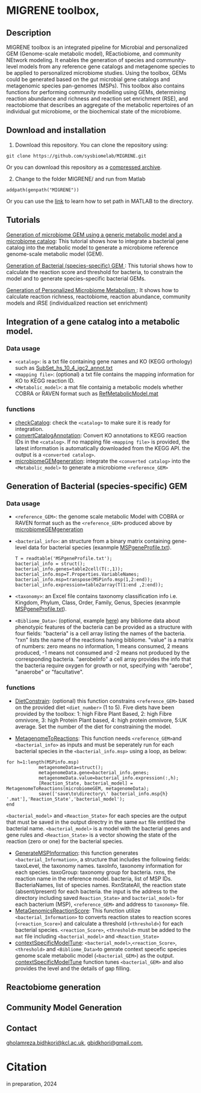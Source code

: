 # MIGRENE toolbox,
## Description 
MIGRENE toolbox is an integrated pipeline for Microbial and personalized GEM (Genome-scale metabolic model), REactiobiome, and community NEtwork modeling. It enables the generation of species and community-level models from any reference gene catalogs and metagenome species to be applied to personalized microbiome studies. Using the toolbox, GEMs could be generated based on the gut microbial gene catalogs and metagenomic species pan-genomes (MSPs). This toolbox also contains functions for performing community modelling using GEMs, determining reaction abundance and richness and reaction set enrichment (RSE), and reactobiome that describes an aggregate of the metabolic repertoires of an individual gut microbiome, or the biochemical state of the microbiome.

## Download and installation
1. Download this repository. You can clone the repository using:
```
git clone https://github.com/sysbiomelab/MIGRENE.git
```
Or you can download this repository as a <a href="https://codeload.github.com/sysbiomelab/MIGRENE/zip/refs/heads/master">compressed archive</a>.

2. Change to the folder MIGRENE/ and run from Matlab
```
addpath(genpath("MIGRENE"))
```
Or you can use the <a href="https://uk.mathworks.com/help/matlab/matlab_env/add-remove-or-reorder-folders-on-the-search-path.html">link</a> to learn how to set path in MATLAB to the directory.
## Tutorials
<a href="https://github.com/sysbiomelab/MIGRENE/wiki/generation-of-microbiome-GEM"> Generation of microbiome GEM using a generic metabolic model and a microbiome catalog</a>: This tutorial shows how to integrate a bacterial gene catalog 
into the metabolic model to generate a microbiome reference genome-scale metabolic model (GEM).

<a href="https://github.com/sysbiomelab/MIGRENE/wiki/generation-of-microbiome-GEM"> Generation of Bacterial (species-specific) GEM </a>: This tutorial shows how to calculate the reaction score and threshold for bacteria, to constrain the model and to generate species-specific bacterial GEMs. 

<a href="https://github.com/sysbiomelab/MIGRENE/wiki/generation-of-microbiome-GEM"> Generation of Personalized Microbiome Metabolism </a>: It shows how to calculate reaction richness, reactobiome, reaction abundance, community models and iRSE (individualized reaction set enrichment)

## Integration of a gene catalog into a metabolic model.
### Data usage
* `<catalog>`: is a txt file containing gene names and KO (KEGG orthology) such as [SubSet_hs_10_4_igc2_annot.txt](data/SubSet_hs_10_4_igc2_annot.txt)
* `<mapping file>`: (optional) a txt file contains the mapping information for KO to KEGG reaction ID.
* `<Metabolic_model>`: a mat file containig a metabolic models whether COBRA or RAVEN format such as [RefMetabolicModel.mat](mat/RefMetabolicModel.mat) 
### functions
* [checkCatalog](Functions/checkCatalog.m): check the `<catalog>` to make sure it is ready for integration.
* [convertCatalogAnnotation](Functions/convertCatalogAnnotation.m): Convert KO annotations to KEGG reaction IDs in the  `<catalog>`. If no mapping file `<mapping file>` is provided, the latest information is automatically downloaded from the KEGG API. the output is a `<converted catalog>`.
* [microbiomeGEMgeneration](Functions/microbiomeGEMgeneration.m): integrate the `<converted catalog>` into the `<Metabolic_model>` to generate a microbiome `<reference_GEM>`


## Generation of Bacterial (species‐specific) GEM
### Data usage
* `<reference_GEM>`: the genome scale metabolic Model with COBRA or RAVEN format such as the `<reference_GEM>` produced above by [microbiomeGEMgeneration](Functions/microbiomeGEMgeneration.m)
* `<bacterial_info>`: an structure from a binary matrix containing gene-level data for bacterial species (exanmple [MSPgeneProfile.txt](data/MSPgeneProfile.txt)).
    
  ```
  T = readtable('MSPgeneProfile.txt');
  bacterial_info = struct();
  bacterial_info.genes=table2cell(T(:,1));
  bacterial_info.msp=T.Properties.VariableNames;
  bacterial_info.msp=transpose(MSPinfo.msp(1,2:end));
  bacterial_info.expression=table2array(T(1:end ,2:end));
  ```
* `<taxonomy>`: an Excel file contains taxonomy classification info i.e. Kingdom, Phylum, Class, Order, Family, Genus, Species (exanmple [MSPgeneProfile.txt](data/MSPgeneProfile.txt)). 
* `<Bibliome_Data>`: (optional, example [here](mat/bibliome.mat)) any bibliome data about phenotypic features of the bacteria can be provided as a structure with four fields: "bacteria" is a cell array listing the names of the bacteria. "rxn" lists the name of the reactions having bibliome. "value" is a matrix of numbers: zero means no information, 1 means consumed, 2 means produced, -1 means not consumed and -2 means not produced by the corresponding bacteria. "aerobeInfo" a cell array provides the info that the bacteria require oxygen for growth or not, specifying with "aerobe", "anaerobe" or "facultative".
  
### functions
* [DietConstrain](Functions/DietConstrain.m): (optional) this function constrains `<reference_GEM>` based on the provided diet `<diet_number>` (1 to 5). Five diets have been provided by the toolbox: 1: high Fibre Plant Based, 2: high Fibre omnivore, 3: high Protein Plant based, 4: high protein omnivore, 5:UK average. Set the number of the diet for constraining the model.

* [MetagenomeToReactions](Functions/MetagenomeToReactions.m): This function needs `<reference_GEM>`and `<bacterial_info>` as inputs and must be seperately run for each bacterial species in the `<bacterial_info.msp>` using a loop, as below:
```
for h=1:length(MSPinfo.msp) 	
            metagenomeData=struct();
            metagenomeData.gene=bacterial_info.genes;
            metagenomeData.value=bacterial_info.expression(:,h);
            [Reaction_State, bacterial_model] = MetagenomeToReactions(microbiomeGEM, metagenomeData);
            save(['save\to\directory\' bacterial_info.msp{h} '.mat'],'Reaction_State','bacterial_model');
end
```
`<bacterial_model>` and `<Reaction_State>` for each species are the output that must be saved in the output directry in the same `mat` file entitled the bacterial name.
`<bacterial_model>` is a model with the bacterial genes and gene rules and `<Reaction_State>` is a vector showing the state of the reaction (zero or one) for the bacterial species.
* [GenerateMSPInformation](Functions/GenerateMSPInformation.m): this function generates  `<bacterial_Information>`, a structure that includes the following fields: taxoLevel, the taxonomy names. taxoInfo, taxonomy information for each species. taxoGroup: taxonomy group for bacteria. rxns, the reaction name in the reference model. bacteria, list of MSP IDs. BacteriaNames, list of species names. RxnStateAll, the reaction state (absent/present) for each bacteria. the input is the address to the directory including saved `Reaction_State>` and `bacterial_model>` for each bacterium (MSP), `<reference_GEM>` and address to `taxonomy>` file.
* [MetaGenomicsReactionScore](Functions/MetaGenomicsReactionScore.m): This function utilize `<bacterial_Information>` to converts reaction states to reaction scores (`<reaction_Score>`) and calculate a threshold (`<threshold>`) for each bacterial species. `<reaction_Score>`, `<threshold>` must be added to the `mat` file including `<bacterial_model>` and `<Reaction_State>`
* [contextSpecificModelTune](Functions/contextSpecificModelTune.m): `<bacterial_model>`,`<reaction_Score>`, `<threshold>` and `<Bibliome_Data>`to genrate context specefic species genome scale metabolic model (`<bacterial_GEM>`) as the output. [contextSpecificModelTune](Functions/contextSpecificModelTune.m) function tunes `<bacterial_GEM>` and also provides the level and the details of gap filling.  

## Reactobiome generation

## Community Model Generation


## Contact
gholamreza.bidhkori@kcl.ac.uk,
gbidkhori@gmail.com,
# Citation
in preparation, 2024

